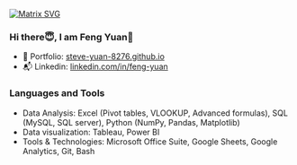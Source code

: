 [![Matrix SVG](https://raw.githubusercontent.com/rodrigograca31/rodrigograca31/master/matrix.svg)](https://www.youtube.com/watch?v=SDkAGkd4NLc)

<!-- <h3> Hi😇, I am Feng Yuan👋</h3> -->
### Hi there😇, I am Feng Yuan👋
 
- 🎯 Portfolio: [steve-yuan-8276.github.io](https://steve-yuan-8276.github.io/)
- 📬 Linkedin: [linkedin.com/in/feng-yuan](www.linkedin.com/in/feng-yuan)

### Languages and Tools
- Data Analysis: Excel (Pivot tables, VLOOKUP, Advanced formulas), SQL (MySQL, SQL server), Python (NumPy, Pandas, Matplotlib)
- Data visualization: Tableau, Power BI
- Tools & Technologies: Microsoft Office Suite, Google Sheets, Google Analytics, Git, Bash
